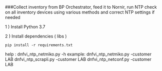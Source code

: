 
###Collect inventory from BP Orchestrator, feed it to Nornir, run NTP check on all inventory devices using various methods and correct NTP settings if needed


1 ) Install Python 3.7

2 ) Install dependencies ( libs ) 

	pip install -r requirements.txt

help : 	    dnfvi_ntp_netmiko.py -h 
example:
	dnfvi_ntp_netmiko.py -customer LAB
	dnfvi_ntp_scrapli.py -customer LAB
	dnfvi_ntp_netconf.py -customer LAB
